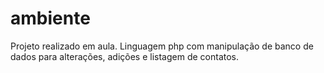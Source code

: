 # ambiente
Projeto realizado em aula. Linguagem php com manipulação de banco de dados para alterações, adições e listagem de contatos.
